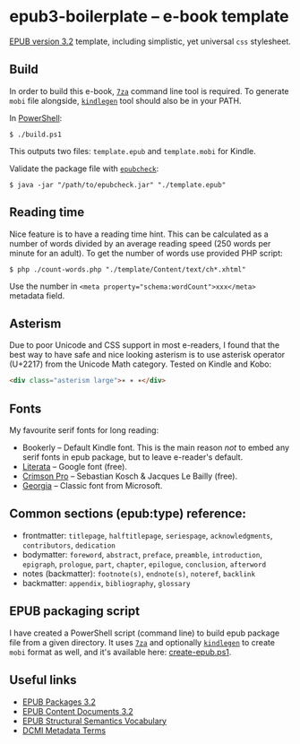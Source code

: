 # epub3-boilerplate – e-book template

[EPUB version 3.2](https://www.w3.org/publishing/epub32/epub-spec.html) template, including simplistic, yet universal `css` stylesheet.

## Build

In order to build this e-book, [`7za`](https://www.7-zip.org/download.html) command line tool is required. To generate `mobi` file alongside, [`kindlegen`](https://www.amazon.com/kindleformat/kindlegen) tool should also be in your PATH.

In [PowerShell](https://github.com/PowerShell/PowerShell):

```
$ ./build.ps1
```

This outputs two files: `template.epub` and `template.mobi` for Kindle.

Validate the package file with [`epubcheck`](https://github.com/w3c/epubcheck):

```
$ java -jar "/path/to/epubcheck.jar" "./template.epub"
```

## Reading time

Nice feature is to have a reading time hint. This can be calculated as a number of words divided by an average reading speed (250 words per minute for an adult). To get the number of words use provided PHP script:

```
$ php ./count-words.php "./template/Content/text/ch*.xhtml"
```

Use the number in `<meta property="schema:wordCount">xxx</meta>` metadata field.

## Asterism

Due to poor Unicode and CSS support in most e-readers, I found that the best way to have safe and nice looking asterism is to use asterisk operator (U+2217) from the Unicode Math category. Tested on Kindle and Kobo:

```html
<div class="asterism large">∗ ∗ ∗</div>
```

## Fonts

My favourite serif fonts for long reading:

- Bookerly – Default Kindle font. This is the main reason *not* to embed any serif fonts in epub package, but to leave e-reader's default.
- [Literata](https://github.com/googlefonts/literata) – Google font (free).
- [Crimson Pro](https://fontsarena.com/crimson-pro-by-sebastian-kosch-jacques-le-bailly/) – Sebastian Kosch & Jacques Le Bailly (free).
- [Georgia](https://docs.microsoft.com/typography/font-list/georgia) – Classic font from Microsoft.

## Common sections (epub:type) reference:

- frontmatter: `titlepage`, `halftitlepage`, `seriespage`, `acknowledgments`, `contributors`, `dedication`
- bodymatter: `foreword`, `abstract`, `preface`, `preamble`, `introduction`, `epigraph`, `prologue`, `part`, `chapter`, `epilogue`, `conclusion`, `afterword`
- notes (backmatter): `footnote(s)`, `endnote(s)`, `noteref`, `backlink`
- backmatter: `appendix`, `bibliography`, `glossary`

## EPUB packaging script

I have created a PowerShell script (command line) to build epub package file from a given directory. It uses [`7za`](https://www.7-zip.org/download.html) and optionally [`kindlegen`](https://www.amazon.com/kindleformat/kindlegen) to create `mobi` format as well, and it's available here: [create-epub.ps1](https://gist.github.com/spajak/a6699005d9648696fbdda1d545153a38).

## Useful links

- [EPUB Packages 3.2](https://www.w3.org/publishing/epub32/epub-packages.html)
- [EPUB Content Documents 3.2](https://www.w3.org/publishing/epub32/epub-contentdocs.html)
- [EPUB Structural Semantics Vocabulary](https://idpf.github.io/epub-vocabs/structure/)
- [DCMI Metadata Terms](http://www.dublincore.org/specifications/dublin-core/dcmi-terms/)
